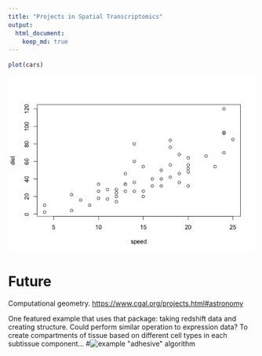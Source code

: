 ```yaml
---
title: "Projects in Spatial Transcriptomics"
output: 
  html_document:
    keep_md: true
---
```





```r
plot(cars)
```

![](README_files/figure-html/unnamed-chunk-1-1.png)<!-- -->






# Future
Computational geometry. 
https://www.cgal.org/projects.html#astronomy

One featured example that uses that package: taking redshift data and creating structure. Could perform similar operation to expression data? To create compartments of tissue based on different cell types in each subtissue component...
#![example "adhesive" algorithm](example.computational.geometry.png)



